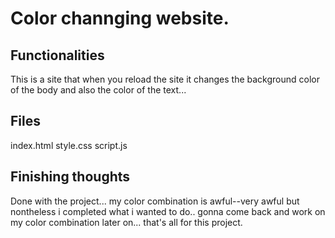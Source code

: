 # Color channging website.

## Functionalities
This is a site that when you reload the site it changes the background color of the body and also the color of the text...

## Files
index.html
style.css
script.js

## Finishing thoughts
Done with the project... my color combination is awful--very awful but nontheless i completed what i wanted to do.. gonna come back and work on my color combination later on... that's all for this project.
